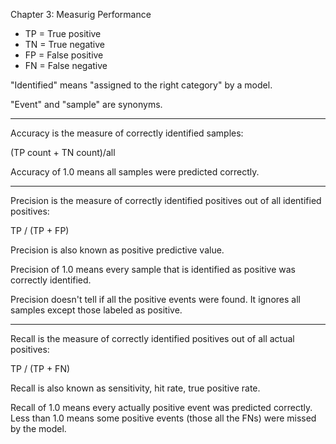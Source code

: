 Chapter 3: Measurig Performance

- TP = True positive
- TN = True negative
- FP = False positive
- FN = False negative

"Identified" means "assigned to the right category" by a model.

"Event" and "sample" are synonyms.

---

Accuracy is the measure of correctly identified samples: 

(TP count + TN count)/all

Accuracy of 1.0 means all samples were predicted correctly.

---

Precision is the measure of correctly identified positives out of all identified positives:

TP / (TP + FP)

Precision is also known as positive predictive value.

Precision of 1.0 means every sample that is identified as positive was correctly identified.

Precision doesn't tell if all the positive events were found. It ignores all samples except those labeled as positive.

---

Recall is the measure of correctly identified positives out of all actual positives:

TP / (TP + FN)

Recall is also known as sensitivity, hit rate, true positive rate.

Recall of 1.0 means every actually positive event was predicted correctly. Less than 1.0 means some positive events (those all the FNs) were missed by the model.
